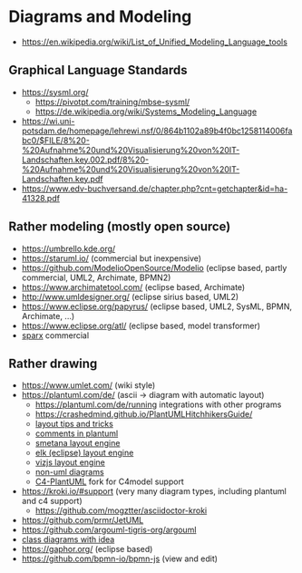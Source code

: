 # Diagrams and Modeling

* https://en.wikipedia.org/wiki/List_of_Unified_Modeling_Language_tools

## Graphical Language Standards

* https://sysml.org/
  + https://pivotpt.com/training/mbse-sysml/
  + https://de.wikipedia.org/wiki/Systems_Modeling_Language
* https://wi.uni-potsdam.de/homepage/lehrewi.nsf/0/864b1102a89b4f0bc1258114006fabc0/$FILE/8%20-%20Aufnahme%20und%20Visualisierung%20von%20IT-Landschaften.key.002.pdf/8%20-%20Aufnahme%20und%20Visualisierung%20von%20IT-Landschaften.key.pdf
* https://www.edv-buchversand.de/chapter.php?cnt=getchapter&id=ha-41328.pdf

## Rather modeling (mostly open source)

* https://umbrello.kde.org/
* https://staruml.io/ (commercial but inexpensive)
* https://github.com/ModelioOpenSource/Modelio (eclipse based, partly commercial, UML2, Archimate, BPMN2)
* https://www.archimatetool.com/ (eclipse based, Archimate)
* http://www.umldesigner.org/ (eclipse sirius based, UML2)
* https://www.eclipse.org/papyrus/ (eclipse based, UML2, SysML, BPMN, Archimate, ...)
* https://www.eclipse.org/atl/ (eclipse based, model transformer)
* [sparx](https://www.sparxsystems.de/) commercial

## Rather drawing

* https://www.umlet.com/ (wiki style)
* https://plantuml.com/de/ (ascii -> diagram with automatic layout)
  + https://plantuml.com/de/running integrations with other programs
  + https://crashedmind.github.io/PlantUMLHitchhikersGuide/
  + [layout tips and tricks](https://www.augmentedmind.de/2021/01/17/plantuml-layout-tutorial-styles/)
  + [comments in plantuml](https://forum.plantuml.net/1353/is-it-possible-to-comment-out-lines-of-diagram-syntax)
  + [smetana layout engine](https://plantuml.com/de/smetana02)
  + [elk (eclipse) layout engine](https://plantuml.com/de/elk)
  + [vizjs layout engine](https://plantuml.com/de/vizjs)
  + [non-uml diagrams](https://plantuml.com/de/dot)
  + [C4-PlantUML](https://github.com/plantuml-stdlib/C4-PlantUML) fork for C4model support
* https://kroki.io/#support (very many diagram types, including plantuml and c4 support)
  + https://github.com/mogztter/asciidoctor-kroki
* https://github.com/prmr/JetUML
* https://github.com/argouml-tigris-org/argouml
* [class diagrams with idea](https://www.jetbrains.com/help/idea/class-diagram.html)
* https://gaphor.org/ (eclipse based)
* https://github.com/bpmn-io/bpmn-js (view and edit)
